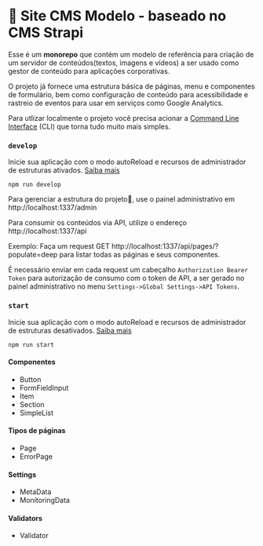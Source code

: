 # 🚀 Site CMS Modelo - baseado no CMS Strapi

Esse é um **monorepo** que contém um modelo de referência para criação de um servidor de conteúdos(textos, imagens e vídeos) a ser usado como gestor de conteúdo para aplicações corporativas.



O projeto já fornece uma estrutura básica de páginas, menu e componentes de formulário, bem como configuração de conteúdo para acessibilidade e rastreio de eventos para usar em serviços como Google Analytics.

Para utlizar localmente o projeto você precisa acionar a [Command Line Interface](https://docs.strapi.io/developer-docs/latest/developer-resources/cli/CLI.html) (CLI) que torna tudo muito mais simples.

### `develop`

Inicie sua aplicação com o modo autoReload e recursos de administrador de estruturas ativados. [Saiba mais](https://docs.strapi.io/developer-docs/latest/developer-resources/cli/CLI.html#strapi-develop)

```
npm run develop
```
Para gerenciar a estrutura do projeto🚀, use o painel administrativo em http://localhost:1337/admin

Para consumir os conteúdos via API, utilize o endereço http://localhost:1337/api

Exemplo:
Faça um request GET http://localhost:1337/api/pages/?populate=deep para listar todas as páginas e seus componentes.

É necessário enviar em cada request um cabeçalho ```Authorization Bearer Token``` para autorização de consumo com o token de API, a ser gerado no painel administrativo no menu ```Settings->Global Settings->API Tokens```.


### `start`

Inicie sua aplicação com o modo autoReload e recursos de administrador de estruturas desativados. [Saiba mais](https://docs.strapi.io/developer-docs/latest/developer-resources/cli/CLI.html#strapi-start)

```
npm run start
```

#### Componentes

- Button
- FormFieldInput
- Item
- Section
- SimpleList

#### Tipos de páginas
- Page
- ErrorPage

#### Settings
- MetaData
- MonitoringData

#### Validators
- Validator

